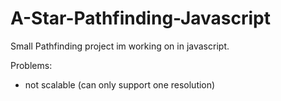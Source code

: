 # A-Star-Pathfinding-Javascript
Small Pathfinding project im working on in javascript.


Problems:
  * not scalable (can only support one resolution)
